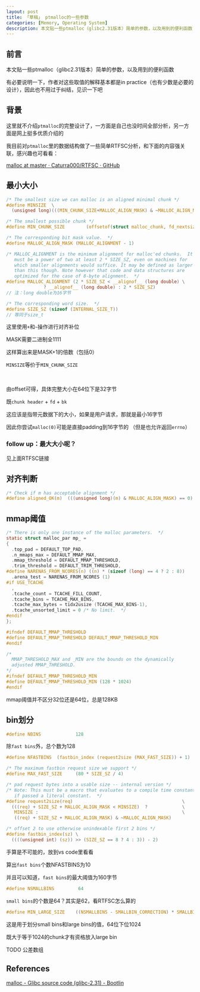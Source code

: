 ```yaml
---
layout: post
title: 「草稿」 ptmalloc的一些参数
categories: [Memory, Operating System]
description: 本文贴一些ptmalloc（glibc2.31版本）简单的参数，以及用到的便利函数
---
```


<!--more-->


## 前言

本文贴一些ptmalloc（glibc2.31版本）简单的参数，以及用到的便利函数

有必要说明一下，作者对这些取值的解释基本都是in practice（也有少数是必要的设计），因此也不用过于纠结，见识一下吧

## 背景

这里就不介绍`ptmalloc`的完整设计了，一方面是自己也没时间全部分析，另一方面是网上挺多优质介绍的

我目前对`ptmalloc`里的数据结构做了一些简单RTFSC分析，和下面的内容强关联，感兴趣也可看看：

[malloc at master · Caturra000/RTFSC · GitHub](https://github.com/Caturra000/RTFSC/tree/master/glibc/malloc)

## 最小大小

```C
/* The smallest size we can malloc is an aligned minimal chunk */
#define MINSIZE  \
  (unsigned long)(((MIN_CHUNK_SIZE+MALLOC_ALIGN_MASK) & ~MALLOC_ALIGN_MASK))

/* The smallest possible chunk */
#define MIN_CHUNK_SIZE        (offsetof(struct malloc_chunk, fd_nextsize))

/* The corresponding bit mask value.  */
#define MALLOC_ALIGN_MASK (MALLOC_ALIGNMENT - 1)

/* MALLOC_ALIGNMENT is the minimum alignment for malloc'ed chunks.  It
   must be a power of two at least 2 * SIZE_SZ, even on machines for
   which smaller alignments would suffice. It may be defined as larger
   than this though. Note however that code and data structures are
   optimized for the case of 8-byte alignment.  */
#define MALLOC_ALIGNMENT (2 * SIZE_SZ < __alignof__ (long double) \
              ? __alignof__ (long double) : 2 * SIZE_SZ)
// 注：long double为16字节

/* The corresponding word size.  */
#define SIZE_SZ (sizeof (INTERNAL_SIZE_T))
// 等同于size_t
```
这里使用`+`和`~`操作进行对齐补位

MASK需要二进制全1111

这样算出来是MASK+1的倍数（包括0）

`MINSIZE`等价于`MIN_CHUNK_SIZE`

<br>

由offset可得，具体完整大小在64位下是32字节

既`chunk header` + `fd` + `bk`

这应该是指带元数据下的大小，如果是用户请求，那就是最小16字节

因此你尝试`malloc(0)`可能是直接padding到16字节的
（但是也允许返回`errno`）

### follow up：最大大小呢？

见上面RTFSC链接

## 对齐判断

```C
/* Check if m has acceptable alignment */
#define aligned_OK(m)  (((unsigned long)(m) & MALLOC_ALIGN_MASK) == 0)
```
## mmap阈值

```C
/* There is only one instance of the malloc parameters.  */
static struct malloc_par mp_ =
{
  .top_pad = DEFAULT_TOP_PAD,
  .n_mmaps_max = DEFAULT_MMAP_MAX,
  .mmap_threshold = DEFAULT_MMAP_THRESHOLD,
  .trim_threshold = DEFAULT_TRIM_THRESHOLD,
#define NARENAS_FROM_NCORES(n) ((n) * (sizeof (long) == 4 ? 2 : 8))
  .arena_test = NARENAS_FROM_NCORES (1)
#if USE_TCACHE
  ,
  .tcache_count = TCACHE_FILL_COUNT,
  .tcache_bins = TCACHE_MAX_BINS,
  .tcache_max_bytes = tidx2usize (TCACHE_MAX_BINS-1),
  .tcache_unsorted_limit = 0 /* No limit.  */
#endif
};

#ifndef DEFAULT_MMAP_THRESHOLD
#define DEFAULT_MMAP_THRESHOLD DEFAULT_MMAP_THRESHOLD_MIN
#endif

/*
  MMAP_THRESHOLD_MAX and _MIN are the bounds on the dynamically
  adjusted MMAP_THRESHOLD.
*/
#ifndef DEFAULT_MMAP_THRESHOLD_MIN
#define DEFAULT_MMAP_THRESHOLD_MIN (128 * 1024)
#endif
```

mmap阈值并不区分32位还是64位，总是128KB

## bin划分

```C
#define NBINS             128
```

除`fast bins`外，总个数为128

```C
#define NFASTBINS  (fastbin_index (request2size (MAX_FAST_SIZE)) + 1)

/* The maximum fastbin request size we support */
#define MAX_FAST_SIZE     (80 * SIZE_SZ / 4)

/* pad request bytes into a usable size -- internal version */
/* Note: This must be a macro that evaluates to a compile time constant
   if passed a literal constant.  */
#define request2size(req)                                         \
  (((req) + SIZE_SZ + MALLOC_ALIGN_MASK < MINSIZE)  ?             \
   MINSIZE :                                                      \
   ((req) + SIZE_SZ + MALLOC_ALIGN_MASK) & ~MALLOC_ALIGN_MASK)

/* offset 2 to use otherwise unindexable first 2 bins */
#define fastbin_index(sz) \
  ((((unsigned int) (sz)) >> (SIZE_SZ == 8 ? 4 : 3)) - 2)
```

手算是不可能的，放到vs code里看看

算出`fast bins`个数NFASTBINS为10

并且可以知道，`fast bins`的最大阈值为160字节

```C
#define NSMALLBINS         64
```

`small bins`的个数是64？其实是62，看RTFSC怎么算的

```C
#define MIN_LARGE_SIZE    ((NSMALLBINS - SMALLBIN_CORRECTION) * SMALLBIN_WIDTH)
```

这是用于划分small bins和large bins的值，64位下位1024

既大于等于1024的chunk才有资格放入large bin

TODO 公差数组

## References

[malloc - Glibc source code (glibc-2.31) - Bootlin](https://elixir.bootlin.com/glibc/glibc-2.31/source/malloc)

